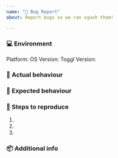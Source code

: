 ```yaml
---
name: "🐞 Bug Report"
about: Report bugs so we can sqush them!

---
```

<!-- Before submitting a new issue, please make sure that the same issue has not been created already -->

### 💻 Environment
<!-- Info about the platform and Toggl Version. It helps us narrow down the issue to smaller section of our project -->

Platform: <!-- macOS/Windows/Linux -->
OS Version: <!-- macOS 10.14 or Windows 10.1 or Linux 14.04 -->
Toggl Version: <!-- 7.4.253 -->


### 🐞 Actual behaviour
<!-- A clear and concise description of what happened -->


### 💯 Expected behaviour
<!-- A clear and concise description of what you expected to happen -->


### 🔨 Steps to reproduce
<!-- Clear steps to reproduce the issue -->

1. 
2. 
3. 


### 📦 Additional info
<!-- Error messages, logs and screenshots -->
